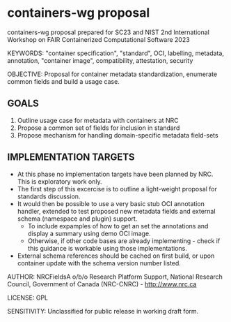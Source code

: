 # containers-wg proposal
containers-wg proposal prepared for SC23 and NIST 2nd International Workshop on FAIR Containerized Computational Software 2023

KEYWORDS: "container specification", "standard", OCI, labelling, metadata, annotation, "container image", compatibility, attestation, security

OBJECTIVE: Proposal for container metadata standardization, enumerate common fields and build a usage case.

GOALS
--
 1. Outline usage case for metadata with containers at NRC
 2. Propose a common set of fields for inclusion in standard
 3. Propose mechanism for handling domain-specific metadata field-sets

IMPLEMENTATION TARGETS
--
 - At this phase no implementation targets have been planned by NRC. This is exploratory work only.
 - The first step of this excercise is to outline a light-weight proposal for standards discussion.
 - It would then be possible to use a very basic stub OCI annotation handler, extended to test proposed new metadata fields and external schema (namespace and plugin) support.
   - To include expamples of how to get an set the annotations and display a summary using demo OCI image.
   - Otherwise, if other code bases are already implementing - check if this guidance is workable using those implementations.
 - External schema references should be cached on first build, or upon container update with the schema version number listed.

AUTHOR: NRCFieldsA o/b/o Research Platform Support, National Research Council, Government of Canada (NRC-CNRC) - http://www.nrc.ca

LICENSE: GPL

SENSITIVITY: Unclassified for public release in working draft form.

